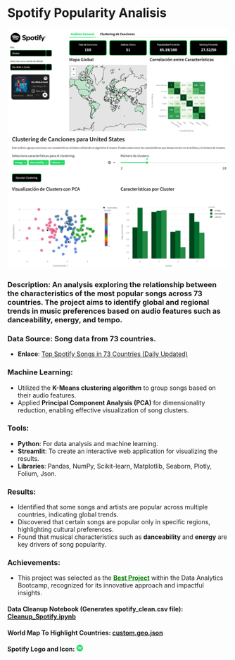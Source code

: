# Spotify Popularity Analisis

<img src="visualizations/preview_spotify.png" alt="Dashboard Preview" width="600"/>
<img src="visualizations/preview_clusters.png" alt="Dashboard Preview" width="600"/>

### **Description**: An analysis exploring the relationship between the characteristics of the most popular songs across 73 countries. The project aims to identify global and regional trends in music preferences based on audio features such as danceability, energy, and tempo.
### **Data Source**: Song data from 73 countries.
  - **Enlace**: [Top Spotify Songs in 73 Countries (Daily Updated)](https://www.kaggle.com/datasets/asaniczka/top-spotify-songs-in-73-countries-daily-updated)
### **Machine Learning**: 
  - Utilized the **K-Means clustering algorithm** to group songs based on their audio features.
  - Applied **Principal Component Analysis (PCA)** for dimensionality reduction, enabling effective visualization of song clusters.
### **Tools**: 
  - **Python**: For data analysis and machine learning.
  - **Streamlit**: To create an interactive web application for visualizing the results.
  - **Libraries**: Pandas, NumPy, Scikit-learn, Matplotlib, Seaborn, Plotly, Folium, Json.
### **Results**: 
  - Identified that some songs and artists are popular across multiple countries, indicating global trends.
  - Discovered that certain songs are popular only in specific regions, highlighting cultural preferences.
  - Found that musical characteristics such as **danceability** and **energy** are key drivers of song popularity.
### **Achievements**: 
  - This project was selected as the **<span style="color: green; text-decoration: underline;">Best Project</span>** within the Data Analytics Bootcamp, recognized for its innovative approach and impactful insights.

#### **Data Cleanup Notebook (Generates spotify_clean.csv file)**: [Cleanup_Spotify.ipynb](notebooks/Cleanup_Spotify.ipynb)

#### **World Map To Highlight Countries**: [custom.geo.json](https://geojson-maps.kyd.au/)

#### **Spotify Logo and Icon**: [<img src="visualizations/Spotify_Primary_Logo_RGB_Green.png" alt="Spotify Logo" width="15"/>](https://developer.spotify.com/documentation/design#using-our-logo)

